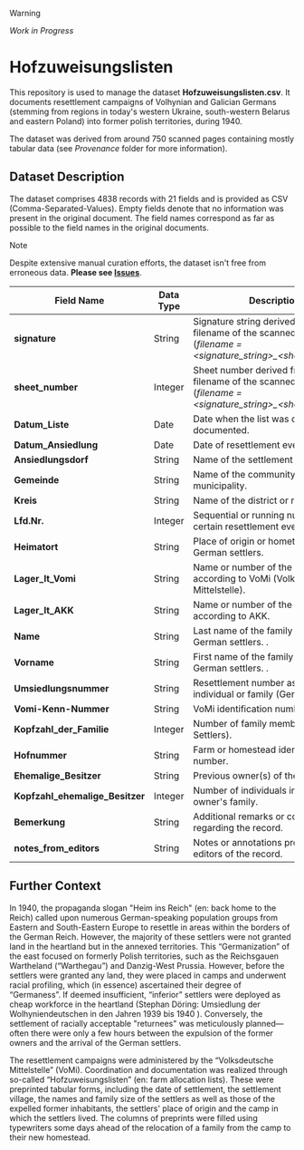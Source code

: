 > [!WARNING] 
> _Work in Progress_

# Hofzuweisungslisten

This repository is used to manage the dataset __Hofzuweisungslisten.csv__. It documents resettlement campaigns of Volhynian and Galician Germans (stemming from regions in today's western Ukraine, south-western Belarus and eastern Poland) into former polish territories, during 1940.

The dataset was derived from around 750 scanned pages containing mostly tabular data (see *Provenance* folder for more information).

## Dataset Description

The dataset comprises 4838 records with 21 fields and is provided as CSV (Comma-Separated-Values). Empty fields denote that no information was present in the original document. The field names correspond as far as possible to the field names in the original documents.

> [!NOTE]
> Despite extensive manual curation efforts, the dataset isn't free from erroneous data. **Please see [Issues](/../../issues/)**.

| Field Name                | Data Type | Description |
|---------------------------|-----------|-------------|
| **signature**             | String    | Signature string derived from the filename of the scanned sheet (*filename = <signature_string>_<sheet_number>*).|
| **sheet_number**          | Integer   | Sheet number derived from the filename of the scanned sheet (*filename = <signature_string>_<sheet_number>*). |
| **Datum_Liste**           | Date      | Date when the list was created or documented. |
| **Datum_Ansiedlung**      | Date      | Date of resettlement event. |
| **Ansiedlungsdorf**       | String    | Name of the settlement village. |
| **Gemeinde**              | String    | Name of the community or municipality. |
| **Kreis**                 | String    | Name of the district or region. |
| **Lfd.Nr.**               | Integer   | Sequential or running number for a certain resettlement event. |
| **Heimatort**             | String    | Place of origin or hometown of the German settlers. |
| **Lager_lt_Vomi**         | String    | Name or number of the camp according to VoMi (Volksdeutsche Mittelstelle). |
| **Lager_lt_AKK**          | String    | Name or number of the camp according to AKK. |
| **Name**                  | String    | Last name of the family head of the German settlers. . |
| **Vorname**               | String    | First name of the family head of the German settlers. . |
| **Umsiedlungsnummer**     | String    | Resettlement number assigned to the individual or family (Germans). |
| **Vomi-Kenn-Nummer**      | String    | VoMi identification number. |
| **Kopfzahl_der_Familie**  | Integer   | Number of family members (German Settlers). |
| **Hofnummer**             | String    | Farm or homestead identification number. |
| **Ehemalige_Besitzer**    | String    | Previous owner(s) of the property. |
| **Kopfzahl_ehemalige_Besitzer** | Integer | Number of individuals in the previous owner's family. |
| **Bemerkung**             | String    | Additional remarks or comments regarding the record. |
| **notes_from_editors**    | String    | Notes or annotations provided by the editors of the record. |


## Further Context

In 1940, the propaganda slogan "Heim ins Reich" (en: back home to the Reich) called upon numerous German-speaking population groups from Eastern and South-Eastern Europe to resettle in areas within the borders of the German Reich. However, the majority of these settlers were not granted land in the heartland but in the annexed territories. This “Germanization” of the east focused on formerly Polish territories, such as the Reichsgauen Wartheland (“Warthegau”) and Danzig-West Prussia. However, before the settlers were granted any land, they were placed in camps and  underwent   racial profiling, which (in essence) ascertained their degree of “Germaness”. If deemed insufficient, “inferior” settlers were deployed as cheap workforce in the heartland (Stephan Döring: Umsiedlung der Wolhyniendeutschen in den Jahren 1939 bis 1940
). Conversely, the settlement of racially acceptable "returnees" was meticulously planned—often there were only a few hours between the expulsion of the former owners and the arrival of the German settlers. 

The resettlement campaigns were administered by the “Volksdeutsche Mittelstelle” (VoMi). Coordination and documentation was realized through so-called “Hofzuweisungslisten” (en: farm allocation lists). These were preprinted tabular forms, including the date of settlement, the settlement village, the names and family size of the settlers as well as those of the expelled former inhabitants, the settlers' place of origin and the camp in which the settlers lived. The columns of preprints were filled using typewriters some days ahead of the relocation of a family from the camp to their new homestead.


<!-- The poster presents a semi-automated workflow for creating a high-quality digital dataset from scans of such farm allocation lists. It focuses on recognizing the texts and the table structure using optical character recognition (OCR) methods and geocoding (assigning coordinates) the toponyms contained in the documents. Due to its exceptional performance with tables and typewriting, Amazon Textract was choosen for the initial OCR analysis. Subsequent analysis was instrumented with tools of the open source OCR suite OCR-D. To establish interoperability of the Textract output with OCR-D, a new OCR-D module which converts Amazon Textract outputs into the open PRImA-Page-XML format was developed (https://github.com/slub/textract2page). High accuracy geocoding was achieved by deriving a specialized gazetteer for the period and regions.
The resulting  dataset was derived from approximately 750 scans, which mostly cover the resettlement campaigns of Volhynian and Galician Germans (stemming from regions in today's western Ukraine, south-western Belarus and eastern Poland). The dataset resolves to nearly 5000 entries, where each entry documents the settlement of a family and the expulsion of another. With a conservative estimate of a mean family size of five people, this would correspond to the documentation of 25,000 resettlements and just as many expulsions. The dataset is made available open and according to the FAIR principles (https://doi.org/10.5281/zenodo.10665221). It is provided in the tabular CSV file format and accompanied by a describing CSVW metadata file. This enables easy re-usability  of the data by common spreadsheet software, but also allows the conversion of the dataset into Linked Data formats for more advanced analysis.

The central element of the poster is a multimodal exploration and presentation of the dataset on a map. -->